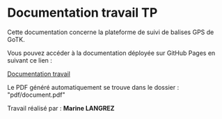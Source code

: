 # Documentation travail TP

Cette documentation concerne la plateforme de suivi de balises GPS de GoTK.

Vous pouvez accéder à la documentation déployée sur GitHub Pages en suivant ce lien :

[Documentation travail](https://github.com/woorzz/mg-tactical-doc/deployments/github-pages)

Le PDF généré automatiquement se trouve dans le dossier : "pdf/document.pdf"

Travail réalisé par :
**Marine LANGREZ**
